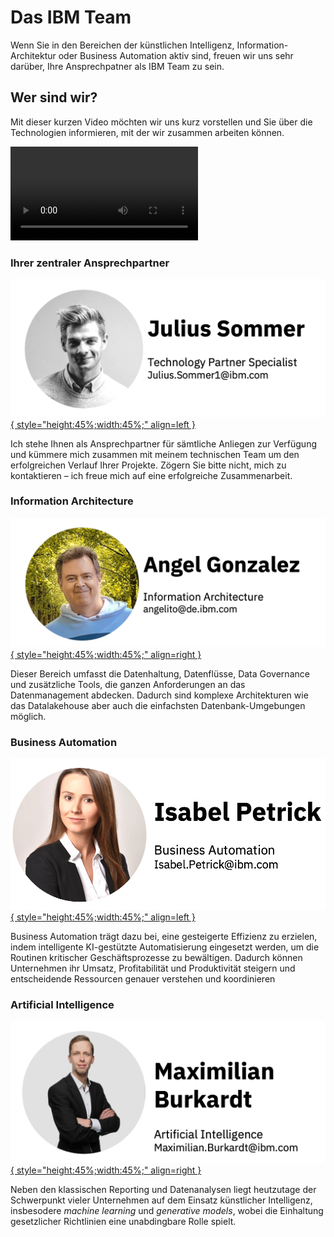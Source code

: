 # Das IBM Team

Wenn Sie in den Bereichen der künstlichen Intelligenz, Information-Architektur oder Business Automation aktiv sind, freuen wir uns sehr darüber, Ihre Ansprechpatner als IBM Team zu sein.  

## Wer sind wir?  

Mit dieser kurzen Video möchten wir uns kurz vorstellen und Sie über die Technologien informieren, mit der wir zusammen arbeiten können.

![type:video](videos/video.mov)

### **Ihrer zentraler Ansprechpartner**

[![julius](pictures/julius.png){ style="height:45%;width:45%;" align=left }](mailto:julius.sommer@ibm.com)

Ich stehe Ihnen als Ansprechpartner für sämtliche Anliegen zur Verfügung und kümmere mich zusammen mit meinem technischen Team um den erfolgreichen Verlauf Ihrer Projekte. Zögern Sie bitte nicht, mich zu kontaktieren – ich freue mich auf eine erfolgreiche Zusammenarbeit.

### **Information Architecture**  

[![angel](pictures/angel.png){ style="height:45%;width:45%;" align=right }](mailto:angelito@de.ibm.com)

Dieser Bereich umfasst die Datenhaltung, Datenflüsse, Data Governance und zusätzliche Tools, die ganzen Anforderungen an das Datenmanagement abdecken. Dadurch sind komplexe Architekturen wie das Datalakehouse aber auch die einfachsten Datenbank-Umgebungen möglich.

### **Business Automation**

[![isabel](pictures/isabel.png){ style="height:45%;width:45%;" align=left }](mailto:isabel.petrick@ibm.com)

Business Automation trägt dazu bei, eine gesteigerte Effizienz zu erzielen, indem intelligente KI-gestützte Automatisierung eingesetzt werden, um die Routinen kritischer Geschäftsprozesse zu bewältigen. Dadurch können Unternehmen ihr Umsatz, Profitabilität und Produktivität steigern und entscheidende Ressourcen genauer verstehen und koordinieren

### **Artificial Intelligence**

[![max](pictures/max.png){ style="height:45%;width:45%;" align=right }](mailto:maximilian.burkardt@ibm.com)

Neben den klassischen Reporting und Datenanalysen liegt heutzutage der Schwerpunkt vieler Unternehmen auf dem Einsatz künstlicher Intelligenz, insbesodere *machine learning* und *generative models*, wobei die Einhaltung gesetzlicher Richtlinien eine unabdingbare Rolle spielt. 

<!-- | [Business Automation](BA.md) | [Information Architecture](IA.md) | [Artificial Intelligence](AI.md) | -->
<!-- | :-------------------------:  | :-------------------------------: | :------------------------------: | -->
<!-- | [![only_isabel](pictures/only_isabel.png)](BA.md) [Isabel Petrick](BA.md) | [![only_angel](pictures/only_angel.png)](IA.md) [Angel González](IA.md) | ![only_max](pictures/only_max.png) [Maximilian Burkhard](AI.md) | -->